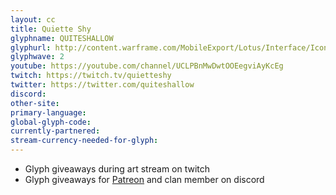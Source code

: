 ```yaml
---
layout: cc
title: Quiette Shy
glyphname: QUITESHALLOW
glyphurl: http://content.warframe.com/MobileExport/Lotus/Interface/Icons/Player/ContentCreators/QuiteShallow.png
glyphwave: 2
youtube: https://youtube.com/channel/UCLPBnMwDwtOOEegviAyKcEg
twitch: https://twitch.tv/quietteshy
twitter: https://twitter.com/quiteshallow
discord: 
other-site: 
primary-language: 
global-glyph-code: 
currently-partnered: 
stream-currency-needed-for-glyph: 
---
```

* Glyph giveaways during art stream on twitch
* Glyph giveaways for [Patreon](https://www.patreon.com/QuiteShallow) and clan member on discord
